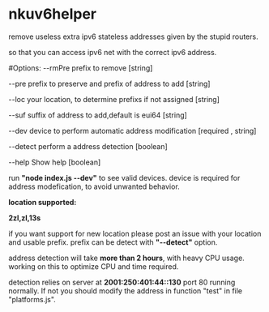 # nkuv6helper
remove useless extra ipv6 stateless addresses given by the stupid routers.

so that you can access ipv6 net with the correct ipv6 address.

#Options:
  --rmPre   prefix to remove  [string]

  --pre     prefix to preserve and prefix of address to add  [string]


  --loc     your location, to determine prefixs if not assigned  [string]

  --suf     suffix of address to add,default is eui64  [string]

  --dev     device to perform automatic address modification  [required , string] 

  --detect  perform a address detection  [boolean]

  --help    Show help  [boolean]


run **"node index.js --dev"** to see valid devices. device is required for address modefication, to avoid unwanted behavior.

**location supported:**

**2zl,zl,13s**

if you want support for new location please post an issue with your location and usable prefix. prefix can be detect with **"--detect"** option.

address detection will take **more than 2 hours**, with heavy CPU usage. working on this to optimize CPU and time required.


detection relies on server at **2001:250:401:44::130** port 80 running normally. If not you should modify the address in function "test" in file "platforms.js".

